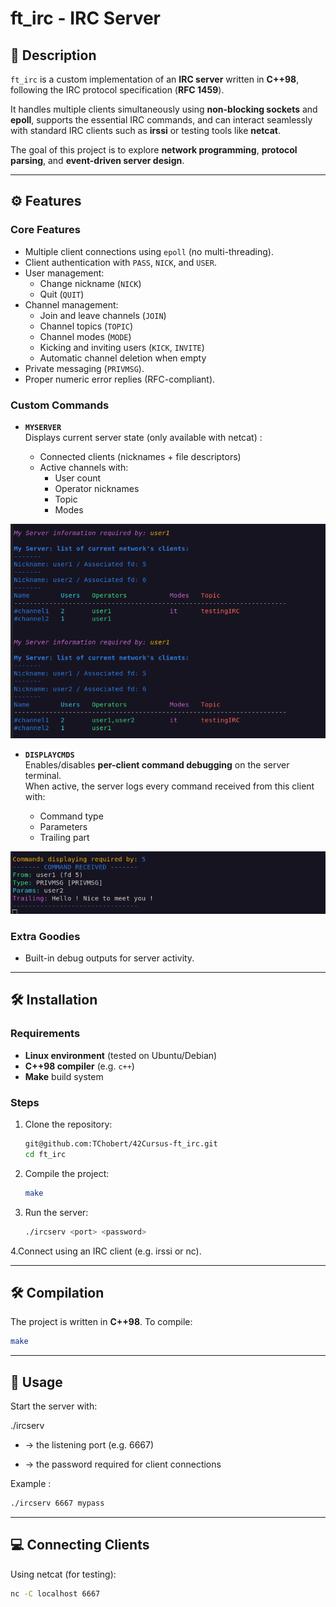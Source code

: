 # ft_irc - IRC Server

## 📌 Description
`ft_irc` is a custom implementation of an **IRC server** written in **C++98**, following the IRC protocol specification (**RFC 1459**).  

It handles multiple clients simultaneously using **non-blocking sockets** and **epoll**, supports the essential IRC commands, and can interact seamlessly with standard IRC clients such as **irssi** or testing tools like **netcat**.  

The goal of this project is to explore **network programming**, **protocol parsing**, and **event-driven server design**.

---


## ⚙️ Features

### Core Features

- Multiple client connections using `epoll` (no multi-threading).
- Client authentication with `PASS`, `NICK`, and `USER`.
- User management:
  - Change nickname (`NICK`)
  - Quit (`QUIT`)
- Channel management:
  - Join and leave channels (`JOIN`)
  - Channel topics (`TOPIC`)
  - Channel modes (`MODE`)
  - Kicking and inviting users (`KICK`, `INVITE`)
  - Automatic channel deletion when empty
- Private messaging (`PRIVMSG`).
- Proper numeric error replies (RFC-compliant).

### Custom Commands

- **`MYSERVER`**  
  Displays current server state (only available with netcat) :
 
  - Connected clients (nicknames + file descriptors)  
  - Active channels with:
    - User count
    - Operator nicknames
    - Topic
    - Modes
   
![Illustration of MYSERVER command output](assets/myserver.png)

- **`DISPLAYCMDS`**  
  Enables/disables **per-client command debugging** on the server terminal.  
  When active, the server logs every command received from this client with:
  
  - Command type  
  - Parameters  
  - Trailing part

![Illustration of DISPLAYCMD output wit a command PRIVMSG](assets/displaycmd.png) 

### Extra Goodies

- Built-in debug outputs for server activity.

---


## 🛠️ Installation

### Requirements

- **Linux environment** (tested on Ubuntu/Debian)  
- **C++98 compiler** (e.g. `c++`)  
- **Make** build system

### Steps

1. Clone the repository:
   ```bash
   git@github.com:TChobert/42Cursus-ft_irc.git
   cd ft_irc

2. Compile the project:
   ```bash
   make

3. Run the server:
   ```bash
   ./ircserv <port> <password>

4.Connect using an IRC client (e.g. irssi or nc).


---


## 🛠️ Compilation

The project is written in **C++98**. To compile:

```bash
make
```
---


## 🚀 Usage

Start the server with:

./ircserv <port> <password>

- <port> → the listening port (e.g. 6667)

- <password> → the password required for client connections

Example :

```bash
./ircserv 6667 mypass
```

---


## 💻 Connecting Clients


Using netcat (for testing):

```bash
nc -C localhost 6667
```

